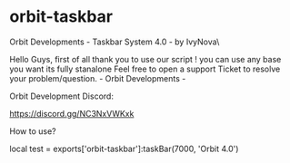 # orbit-taskbar
Orbit Developments - Taskbar System 4.0 - by IvyNova\

Hello Guys, first of all thank you to use our script !
you can use any base you want its fully stanalone
Feel free to open a support Ticket to resolve your problem/question. - Orbit Developments -

Orbit Development Discord:

https://discord.gg/NC3NxVWKxk



How to use?

local test = exports['orbit-taskbar']:taskBar(7000, 'Orbit 4.0')
